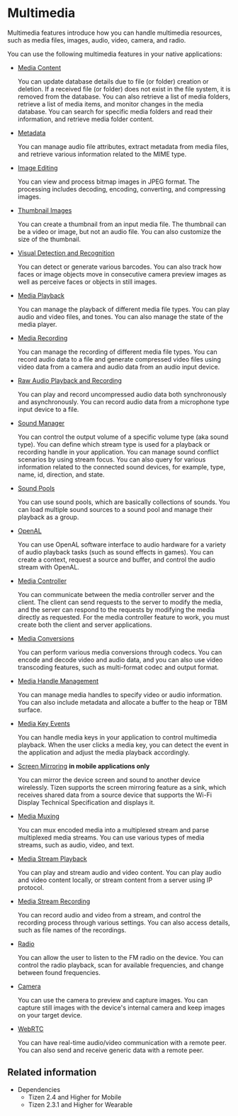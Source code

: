 # Multimedia


Multimedia features introduce how you can handle multimedia resources, such as media files, images, audio, video, camera, and radio.

You can use the following multimedia features in your native applications:

- [Media Content](media-content.md)

  You can update database details due to file (or folder) creation or deletion. If a received file (or folder) does not exist in the file system, it is removed from the database. You can also retrieve a list of media folders, retrieve a list of media items, and monitor changes in the media database. You can search for specific media folders and read their information, and retrieve media folder content.

- [Metadata](metadata.md)

  You can manage audio file attributes, extract metadata from media files, and retrieve various information related to the MIME type.

- [Image Editing](image-edit.md)

  You can view and process bitmap images in JPEG format. The processing includes decoding, encoding, converting, and compressing images.

- [Thumbnail Images](thumbnail-images.md)

  You can create a thumbnail from an input media file. The thumbnail can be a video or image, but not an audio file. You can also customize the size of the thumbnail.

- [Visual Detection and Recognition](media-vision.md)

  You can detect or generate various barcodes. You can also track how faces or image objects move in consecutive camera preview images as well as perceive faces or objects in still images.

- [Media Playback](media-playback.md)

  You can manage the playback of different media file types. You can play audio and video files, and tones. You can also manage the state of the media player.

- [Media Recording](media-recording.md)

  You can manage the recording of different media file types. You can record audio data to a file and generate compressed video files using video data from a camera and audio data from an audio input device.

- [Raw Audio Playback and Recording](raw-audio.md)

  You can play and record uncompressed audio data both synchronously and asynchronously. You can record audio data from a microphone type input device to a file.

- [Sound Manager](sound-manager.md)

  You can control the output volume of a specific volume type (aka sound type). You can define which stream type is used for a playback or recording handle in your application. You can manage sound conflict scenarios by using stream focus. You can also query for various information related to the connected sound devices, for example, type, name, id, direction, and state.

- [Sound Pools](sound-pool.md)

  You can use sound pools, which are basically collections of sounds. You can load multiple sound sources to a sound pool and manage their playback as a group.

- [OpenAL](openal.md)

  You can use OpenAL software interface to audio hardware for a variety of audio playback tasks (such as sound effects in games). You can create a context, request a source and buffer, and control the audio stream with OpenAL.

- [Media Controller](media-controller.md)

  You can communicate between the media controller server and the client. The client can send requests to the server to modify the media, and the server can respond to the requests by modifying the media directly as requested. For the media controller feature to work, you must create both the client and server applications.

- [Media Conversions](media-conversions.md)

  You can perform various media conversions through codecs. You can encode and decode video and audio data, and you can also use video transcoding features, such as multi-format codec and output format.

- [Media Handle Management](media-handle.md)

  You can manage media handles to specify video or audio information. You can also include metadata and allocate a buffer to the heap or TBM surface.

- [Media Key Events](media-key.md)

  You can handle media keys in your application to control multimedia playback. When the user clicks a media key, you can detect the event in the application and adjust the media playback accordingly.

- [Screen Mirroring](screen-mirroring.md) **in mobile applications only**

  You can mirror the device screen and sound to another device wirelessly. Tizen supports the screen mirroring feature as a sink, which receives shared data from a source device that supports the Wi-Fi Display Technical Specification and displays it.

- [Media Muxing](media-muxing.md)

  You can mux encoded media into a multiplexed stream and parse multiplexed media streams. You can use various types of media streams, such as audio, video, and text.

- [Media Stream Playback](media-streams.md)

  You can play and stream audio and video content. You can play audio and video content locally, or stream content from a server using IP protocol.

- [Media Stream Recording](stream-recorder.md)

  You can record audio and video from a stream, and control the recording process through various settings. You can also access details, such as file names of the recordings.

- [Radio](radio.md)

  You can allow the user to listen to the FM radio on the device. You can control the radio playback, scan for available frequencies, and change between found frequencies.

- [Camera](camera.md)

  You can use the camera to preview and capture images. You can capture still images with the device's internal camera and keep images on your target device.

- [WebRTC](webrtc.md)

  You can have real-time audio/video communication with a remote peer. You can also send and receive generic data with a remote peer.

## Related information
- Dependencies
  - Tizen 2.4 and Higher for Mobile
  - Tizen 2.3.1 and Higher for Wearable
